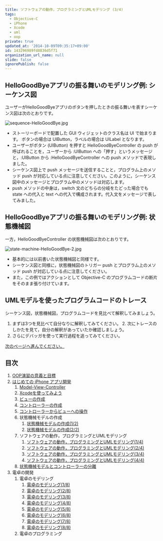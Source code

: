 ```yaml
---
title: ソフトウェアの動作，プログラミングとUMLモデリング (3/4)
tags:
  - Objective-C
  - iPhone
  - Xcode
  - uml
  - oop
private: true
updated_at: '2014-10-09T09:35:17+09:00'
id: 143296989fd8836d5f71
organization_url_name: null
slide: false
ignorePublish: false
---
```


## HelloGoodByeアプリの振る舞いのモデリング例: シーケンス図
ユーザーがHelloGoodByeアプリのボタンを押したときの振る舞いを表すシーケンス図は次のとおりです。

![sequence-HelloGoodBye.jpg](https://qiita-image-store.s3.amazonaws.com/0/55223/3a61dad5-247b-7c67-435e-8ac631b2b978.jpeg "sequence-HelloGoodBye.jpg")


* ストーリーボードで配置した GUI ウィジェットのクラス名は UI で始まります。 ボタンの場合は UIButton，ラベルの場合は UILabel となります。
* ユーザーがボタン (UIButton) を押すと HelloGoodByeController の push が呼ばれることを，ユーザーから :UIButton への「押す」というメッセージと，:UIButton から :HelloGoodByeController への push メソッドで表現しました。
* シーケンス図上で push メッセージを送信することと，プログラム上のメソッド push が対応している点に注意してください。このように，シーケンス図中のメッセージとプログラム中のメソッドは対応します。
* push メソッドの中身は，switch 文のどちらの分岐をたどった場合でも state への代入と text への代入で構成されます。代入文をメッセージで表してみました。

## HelloGoodByeアプリの振る舞いのモデリング例: 状態機械図
一方，HelloGoodByeController の状態機械図は次のとおりです。

![state-machine-HelloGoodBye-2.jpg](https://qiita-image-store.s3.amazonaws.com/0/55223/2d3bee40-357c-a22a-0096-4234121c1acb.jpeg "state-machine-HelloGoodBye-2.jpg")


* 基本的には以前書いた状態機械図と同様です。
* シーケンス図と同様に，状態機械図のトリガー push とプログラム上のメソッド push が対応している点に注意してください。
* また，この例ではアクションとして Objective-C のプログラムコードの断片をそのまま張り付けています。

## UMLモデルを使ったプログラムコードのトレース
シーケンス図，状態機械図，プログラムコードを見比べて解釈してみましょう。
1. まずは3つを見比べて自分なりに解釈してみてください。 2. 次にトレースのしかたを見て，自分の解釈があっていたか確認しましょう。
3. さらにデバッガを使って実行過程を追ってみてください。

[次のページへ進んでください。](http://qiita.com/zacky1972/private/f24bad0fba40129342e0)

## 目次

1. [OOP演習の意義と目標](http://qiita.com/zacky1972/private/193e194cae1fe28b8dc2)
2. [はじめての iPhone アプリ開発](http://qiita.com/zacky1972/private/51765b58b7843758e85c)
	1. [Model-View-Controller](http://qiita.com/zacky1972/private/23af9b1e8f8b9e026b22)
	2. [Xcodeを使ってみよう](http://qiita.com/zacky1972/private/8c7b732e3505d4313e6c)
	3. [ビューの作成](http://qiita.com/zacky1972/private/d23a0c06d5c967fc225f)
	4. [コントローラーの作成](http://qiita.com/zacky1972/private/1a87638b8ac389fc5e29)
	5. [コントローラーからビューへの操作](http://qiita.com/zacky1972/private/7eb1a401fb459aa0078a)
	6. 状態機械モデルの作成
		1. [状態機械モデルの作成(1/2)](http://qiita.com/zacky1972/private/0413c332b1950284c889)
		2. [状態機械モデルの作成(2/2)](http://qiita.com/zacky1972/private/252050ecb1613ae845d2)
	7. ソフトウェアの動作，プログラミングとUMLモデリング
		1. [ソフトウェアの動作，プログラミングとUMLモデリング(1/4)](http://qiita.com/zacky1972/private/b9d474bba26f2a5ef87f)
		2. [ソフトウェアの動作，プログラミングとUMLモデリング(2/4)](http://qiita.com/zacky1972/private/a401b36612ea44a65192)
		3. [ソフトウェアの動作，プログラミングとUMLモデリング(3/4)](http://qiita.com/zacky1972/private/143296989fd8836d5f71)
		4. [ソフトウェアの動作，プログラミングとUMLモデリング(4/4)](http://qiita.com/zacky1972/private/f24bad0fba40129342e0)
	8. [状態機械モデルとコントローラーの分離](http://qiita.com/zacky1972/private/1986b8c3aec9d1356d83)
3. 電卓の開発
	1. 電卓のモデリング
		1. [電卓のモデリング(1/8)](http://qiita.com/zacky1972/private/aa39be058c86ea8a2373)
		2. [電卓のモデリング(2/8)](http://qiita.com/zacky1972/private/4c4560214c1cc2d40ae5)
		3. [電卓のモデリング(3/8)](http://qiita.com/zacky1972/private/a01c6023415935a4b6b4)
		4. [電卓のモデリング(4/8)](http://qiita.com/zacky1972/private/833d4a81695db93404db)
		5. [電卓のモデリング(5/8)](http://qiita.com/zacky1972/private/f55ba97d5de5576d39dc)
		6. [電卓のモデリング(6/8)](http://qiita.com/zacky1972/private/744e7939458de50b50fa)
		7. [電卓のモデリング(7/8)](http://qiita.com/zacky1972/private/c1ad11537201cfbadc64)
		8. [電卓のモデリング(8/8)](http://qiita.com/zacky1972/private/375479a7f4c02ebfb9e9)
	2. 電卓のプログラミング
